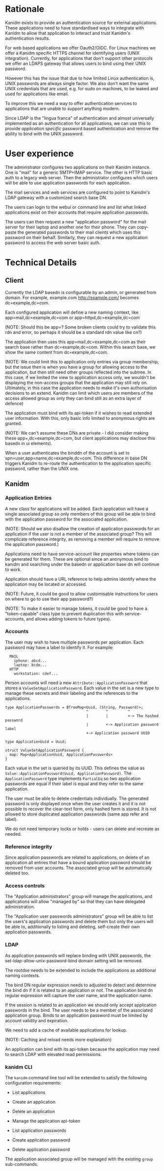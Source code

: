 # Rationale

Kanidm exists to provide an authentication source for external applications.
These applications need to have standardised ways to integrate with Kanidm to
allow that application to interact and trust Kanidm's authentication results.

For web based applications we offer Oauth2/OIDC. For Linux machines we offer a
Kanidm specific HTTPS channel for identifying users (UNIX integration).
Currently, for applications that don't support other protocols we offer an LDAPS
gateway that allows users to bind using their UNIX password.

However this has the issue that due to how limited Linux authentication is, UNIX
passwords are always single factor. We also don't want the same UNIX credentials
that are used, e.g. for sudo on machines, to be leaked and used for applications
like email.

To improve this we need a way to offer authentication services to applications
that are unable to support anything modern.

Since LDAP is the "lingua franca" of authentication and almost universally
implemented as an authentication for all applications, we can use this to
provide *application specific* password based authentication and remove the
ability to bind with the UNIX password.

# User experience

The administrator configures two applications on their Kanidm instance. One is
"mail" for a generic SMTP+IMAP service. The other is HTTP basic auth to a legacy
web server. Then the administrator configures which users will be able to use
application passwords for each application.

The mail services and web services are configured to point to Kanidm's LDAP
gateway with a customized search base DN.

The users can login to the webui or command line and list what linked
applications exist on their accounts that require application passwords.

The users can then request a new "application password" for the mail server for
their laptop and another one for their phone. They can copy-paste the generated
passwords to their mail clients which uses this password on their behalf.
Similarly, they can request a new application password to access the web server
basic auth.

# Technical Details

## Client

Currently the LDAP basedn is configurable by an admin, or generated from domain.
For example, example.com <http://example.com/> becomes dc=example,dc=com.

Each configured application will define a new naming context, like
app=mail,dc=example,dc=com or app=httpd,dc=example,dc=com

(NOTE: Should this be app=? Some broken clients could try to validate this rdn
and error, so perhaps it should be a standard rdn value like cn?)

The application then uses this app=mail,dc=example,dc=com as their search base
rather than dc=example,dc=com. Within this search base, we show the same content
from dc=example,dc=com.

(NOTE: We could limit this to application only entries via group membership, but
the issue then is when you have a group for allowing access to the application,
but then still need other groups reflected into the subtree. In this case, if we
limited the view to application access only, we wouldn't be displaying the
non-access groups that the application may still rely on. Ultimately, in this
case the application needs to make it's own authorisation decisions to an
extend. Kanidm can limit which users are members of the access allowed group as
only they can bind still as an extra layer of defence)

The application must bind with its api-token if it wishes to read extended user
information. With this, only basic info limited to anonymous rights are granted.

(NOTE: We can't assume these DNs are private - I did consider making these
app=<secret key>,dc=example,dc=com, but client applications may disclose this
basedn in ui elements).

When a user authenticates the binddn of the account is set to
spn=user,app=name,dc=example,dc=com. This difference in base DN triggers Kanidm
to re-route the authentication to the application specific password, rather than
the UNIX one.

## Kanidm

### Application Entries

A new class for applications will be added. Each application will have a single
associated group so only members of this group will be able to bind with the
application password for the associated application.

(NOTE: Should we also disallow the creation of application passwords for an
application if the user is not a member of the associated group? This will
complicate reference integrity, as removing a member will require to remove the
application password.)

Applications need to have service-account like properties where tokens can be
generated for them. These are optional since an anonymous bind to kanidm and
searching under the basedn or application base dn will continue to work.

Application should have a URL reference to help admins identify where the
application may be located or accessed.

(NOTE: Future, it could be good to allow customisable instructions for users on
where to go to use their app password?)

(NOTE: To make it easier to manage tokens, it could be good to have a
"token-capable" class type to prevent duplication this with service-accounts,
and allows adding tokens to future types).

### Accounts

The user may wish to have multiple passwords per application. Each password may
have a label to identify it. For example:

```
  MAIL
    iphone: abcd...
    laptop: bcde...
  HTTP
    workstation: cdef...
```

Person accounts will need a new `Attribute::ApplicationPassword` that stores a
`ValueSetApplicationPassword`. Each value in the set is a new type to manage these
secrets and their labeling and the references to the applications.

```
type ApplicationPasswords = BTreeMap<Uuid, (String, Password)>;
                                     ^        ^         ^
                                     |        |         +-> The hashed password
                                     |        +-> Application password label
                                     +-> Application password UUID

type ApplicationUuid = Uuid;

struct ValueSetApplicationPassword {
  map: Map<ApplicationUuid, ApplicationPasswords>
}
```

Each value in the set is queried by its UUID. This defines the value as
`Value::ApplicationPassword(Uuid, ApplicationPassword)`. The
`ApplicationPassword` type implements `PartialEq` so two application passwords
are equal if their label is equal and they refer to the same application.

The user must be able to delete credentials individually. The generated password
is only displayed once when the user creates it and it is not possible to
recover the clear-text form, only hashed form is stored. It is not allowed to
store duplicated application passwords (same app refer and label).

We do not need temporary locks or holds - users can delete and recreate as
needed.

### Reference integrity

Since application passwords are related to applications, on delete of an
application all entries that have a bound application password should be removed
from user accounts. The associated group will be automatically deleted too.

### Access controls

The "Application administrators" group will manage the applications, and
applications will allow "managed by" so that they can have delegated
administration.

The "Application user passwords administrators" group will be able to list the
users's application passwords and delete them but only the users will be able
to, additionally to listing and deleting, self-create their own application
passwords.

### LDAP

As application passwords will replace binding with UNIX passwords, the
set-ldap-allow-unix-password-bind domain setting will be removed.

The rootdse needs to be extended to include the applications as additional
naming contexts.

The bind DN regular expression needs to adjusted to detect and determine the
bind dn if it is related to an application or not. The application bind dn
regular expression will capture the user name, and the application name.

If the session is related to an application we should only accept application
passwords in the bind. The user needs to be a member of the associated
application group. Binds to an application password must be limited by account
validity and expiration.

We need to add a cache of available applications for lookup.

(NOTE: Caching and reload needs more explanation)

An application can bind with its api-token because the application may need to
search LDAP with elevated read permissions.

### kanidm CLI

The `kanidm` command line tool will be extended to satisfy the following
configuration requirements:

* List applications

* Create an application

* Delete an application

* Manage the application api-token

* List application passwords

* Create application password

* Delete application password

The application associated group will be managed with the existing `group`
sub-commands.
